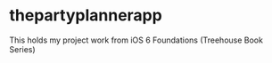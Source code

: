 thepartyplannerapp
==================

This holds my project work from iOS 6 Foundations (Treehouse Book Series)

